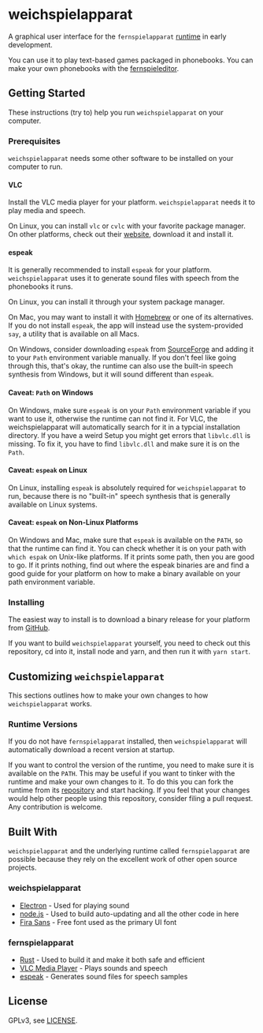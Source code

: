 # weichspielapparat
A graphical user interface for the `fernspielapparat` [runtime](https://github.com/krachzack/fernspielapparat)
in early development.

You can use it to play text-based games packaged in phonebooks.
You can make your own phonebooks with the
[fernspieleditor](https://krachzack.github.io/fernspieleditor/).

## Getting Started
These instructions (try to) help you run `weichspielapparat` on your computer.

### Prerequisites
`weichspielapparat` needs some other software to be installed on your computer
to run.

#### VLC
Install the VLC media player for your platform. `weichspielapparat` needs it
to play media and speech.

On Linux, you can install `vlc` or `cvlc` with your favorite package manager.
On other platforms, check out their [website](https://www.videolan.org),
download it and install it.

#### espeak
It is generally recommended to install `espeak` for your platform.
`weichspielapparat` uses it to generate sound files with speech from
the phonebooks it runs.

On Linux, you can install it through your system package manager.

On Mac, you may want to install it with [Homebrew](https://brew.sh/)
or one of its alternatives. If you do not install `espeak`, the app
will instead use the system-provided `say`, a utility that is available
on all Macs.

On Windows, consider downloading `espeak` from [SourceForge](http://espeak.sourceforge.net/download.html)
and adding it to your `Path` environment variable manually. If you don't
feel like going through this, that's okay, the runtime can also use the
built-in speech synthesis from Windows, but it will sound different than
`espeak`.

#### Caveat: `Path` on Windows
On Windows, make sure `espeak` is on your `Path` environment variable if you
want to use it, otherwise the runtime can not find it. For VLC, the
weichspielapparat will automatically search for it in a typcial installation
directory. If you have a weird Setup you might get errors that `libvlc.dll`
is missing. To fix it, you have to find `libvlc.dll` and make sure it is on
the `Path`.

#### Caveat: `espeak` on Linux
On Linux, installing `espeak` is absolutely required for `weichspielapparat`
to run, because there is no "built-in" speech synthesis that is generally
available on Linux systems.

#### Caveat: `espeak` on Non-Linux Platforms
On Windows and Mac, make sure that `espeak` is available on the `PATH`,
so that the runtime can find it. You can check whether it is on your
path with `which espak` on Unix-like platforms. If it prints some path,
then you are good to go. If it prints nothing, find out where the espeak
binaries are and find a good guide for your platform on how to make a
binary available on your path environment variable.

### Installing
The easiest way to install is to download a binary release for your platform
from [GitHub](https://github.com/krachzack/weichspielapparat/releases).

If you want to build `weichspielapparat` yourself, you need to check out
this repository, cd into it, install node and yarn, and then run it with
`yarn start`.

## Customizing `weichspielapparat`
This sections outlines how to make your own changes to how `weichspielapparat`
works.

### Runtime Versions
If you do not have `fernspielapparat` installed, then `weichspielapparat`
will automatically download a recent version at startup.

If you want to control the version of the runtime, you need to make sure
it is available on the `PATH`. This may be useful if you want to tinker
with the runtime and make your own changes to it. To do this you can fork
the runtime from its [repository](https://github.com/krachzack/fernspielapparat)
and start hacking. If you feel that your changes would help other people
using this repository, consider filing a pull request. Any contribution is
welcome.

## Built With
`weichspielapparat` and the underlying runtime called `fernspielapparat` are
possible because they rely on the excellent work of other open source projects.

### weichspielapparat
* [Electron](https://electronjs.org/) - Used for playing sound
* [node.js](https://nodejs.org/) - Used to build auto-updating and all the other code in here
* [Fira Sans](https://fonts.google.com/specimen/Fira+Sans) - Free font used as the primary UI font

### fernspielapparat
* [Rust](https://www.rust-lang.org/) - Used to build it and make it both safe and efficient
* [VLC Media Player](https://www.videolan.org) - Plays sounds and speech
* [espeak](http://espeak.sourceforge.net) - Generates sound files for speech samples

## License
GPLv3, see [LICENSE](LICENSE).
